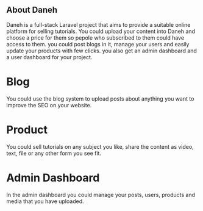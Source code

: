 
## About Daneh

Daneh is a full-stack Laravel project that aims to provide a suitable online platform for selling tutorials. You could upload your content into Daneh and choose a price for them so pepole who subscribed to them could have access to them. you could post blogs in it, manage your users and easily update your products with few clicks. you also get an admin dashboard and a user dashboard for your project.



# Blog
You could use the blog system to upload posts about anything you want to improve the SEO on your website. 

# Product
You could sell tutorials on any subject you like, share the content as video, text, file or any other form you see fit.

# Admin Dashboard
In the admin dashboard you could manage your posts, users, products and media that you have uploaded. 

